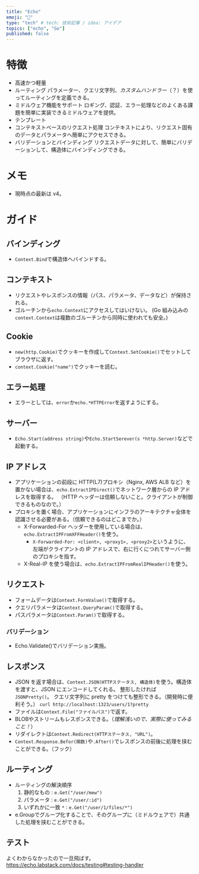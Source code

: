 ```yaml
---
title: "Echo"
emoji: "🙌"
type: "tech" # tech: 技術記事 / idea: アイデア
topics: ["echo", "Go"]
published: false
---
```


# 特徴

- 高速かつ軽量
- ルーティング
  パラメーター、クエリ文字列、_カスタムハンドラー_（？）を使ってルーティングを定義できる。
- ミドルウェア機能をサポート
  ロギング、認証、エラー処理などのよくある課題を簡単に実装できるミドルウェアを提供。
- テンプレート
- コンテキストベースのリクエスト処理
  コンテキストにより、リクエスト固有のデータとパラメータへ簡単にアクセスできる。
- バリデーションとバインディング
  リクエストデータに対して、簡単にバリデーションして、構造体にバインディングできる。

# メモ

- 現時点の最新は v4。

# ガイド

## バインディング

- `Context.Bind`で構造体へバインドする。

## コンテキスト

- リクエストやレスポンスの情報（パス、パラメータ、データなど）が保持される。
- ゴルーチンから`echo.Context`にアクセスしてはいけない。
  (Go 組み込みの`context.Context`は複数のゴルーチンから同時に使われても安全。)

## Cookie

- `new(http.Cookie)`でクッキーを作成して`Context.SetCookie()`でセットしてブラウザに返す。
- `context.Cookie("name")`でクッキーを読む。

## エラー処理

- エラーとしては、`error`か`echo.*HTTPError`を返すようにする。

## サーバー

- `Echo.Start(address string)`や`Echo.StartSerever(s *http.Server)`などで起動する。

## IP アドレス

- アプリケーションの前段に HTTP(L7)プロキシ（Nginx, AWS ALB など）を置かない場合は、`echo.ExtractIPDirect()`でネットワーク層からの IP アドレスを取得する。
  （HTTP ヘッダーは信頼しないこと。クライアントが制御できるものなので。）
- プロキシを置く場合、アプリケーションにインフラのアーキテクチャ全体を認識させる必要がある。（信頼できるのはどこまでか。）
  - X-Forwarded-For ヘッダーを使用している場合は、`echo.ExtractIPFromXFFHeader()`を使う。
    - `X-Forwarded-For: <client>, <proxy1>, <proxy2>`というように、左端がクライアントの IP アドレスで、右に行くにつれてサーバー側のプロキシを指す。
  - X-Real-IP を使う場合は、`echo.ExtractIPFromRealIPHeader()`を使う。

## リクエスト

- フォームデータは`Context.FormValue()`で取得する。
- クエリパラメータは`Context.QueryParam()`で取得する。
- パスパラメータは`Context.Param()`で取得する。

### バリデーション

- Echo.Validate()でバリデーション実施。

## レスポンス

- JSON を返す場合は、`Context.JSON(HTTPステータス, 構造体)`を使う。構造体を渡すと、JSON にエンコードしてくれる。
  整形したければ`JSONPretty()`。
  クエリ文字列に pretty をつけても整形できる。（開発時に便利そう。）
  `curl http://localhost:1323/users/1?pretty`
- ファイルは`Context.File("ファイルパス")`で返す。
- BLOBやストリームもレスポンスできる。（*理解浅いので、実際に使ってみること！*）
- リダイレクトは`Context.Redirect(HTTPステータス, "URL")`。
- `Context.Response.Befor(関数)`や`.After()`でレスポンスの前後に処理を挟むことができる。（フック）

## ルーティング
- ルーティングの解決順序
  1. 静的なもの : `e.Get("/user/mew")`
  2. パラメータ : `e.Get("/user/:id")`
  3. いずれかに一致 `*` : `e.Get("/user/1/files/*")`
- e.Groupでグループ化することで、そのグループに（ミドルウェアで）共通した処理を挟むことができる。

## テスト
よくわからなかったので一旦飛ばす。
https://echo.labstack.com/docs/testing#testing-handler

